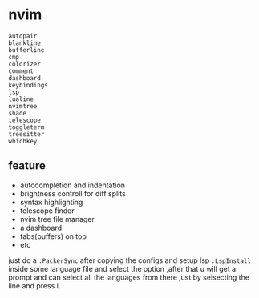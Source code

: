 # nvim

```
autopair
blankline
bufferline
cmp
colorizer
comment
dashboard
keybindings
lsp
lualine
nvimtree
shade
telescope
toggleterm
treesitter
whichkey
```

## feature
- autocompletion and indentation 
- brightness controll for diff splits
- syntax highlighting
- telescope finder
- nvim tree file manager
- a dashboard
- tabs(buffers) on top
- etc 

just do a `:PackerSync` after copying the configs
and setup lsp `:LspInstall` inside some language file and select the option ,after that u will get a prompt and can select all the languages from there 
just by selsecting the line and press i.

